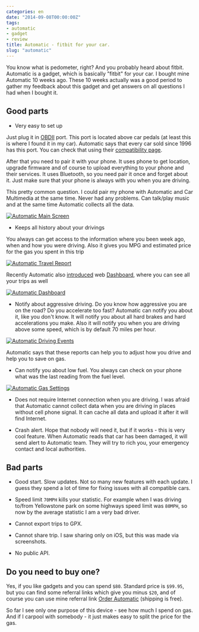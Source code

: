 ```yaml
---
categories: en
date: "2014-09-08T00:00:00Z"
tags:
- automatic
- gadget
- review
title: Automatic - fitbit for your car.
slug: "automatic"
---
```


You know what is pedometer, right? And you probably heard about fitbit. Automatic is a gadget, which is basically "fitbit" for your car. I bought mine Automatic 10 weeks ago. These 10 weeks actually was a good period to gather my feedback about this gadget and get answers on all questions I had when I bought it.

## Good parts

* Very easy to set up

Just plug it in [OBDII](http://www.obdii.com) port. This port is located above car pedals (at least this is where I found it in my car). Automatic says that every car sold since 1996 has this port. You can check that using their [compatibility page](https://www.automatic.com/cars/).

After that you need to pair it with your phone. It uses phone to get location, upgrade firmware and of course to upload everything to your phone and their services. It uses Bluetooth, so you need pair it once and forget about it. Just make sure that your phone is always with you when you are driving. 

This pretty common question. I could pair my phone with Automatic and Car Multimedia at the same time. Never had any problems. Can talk/play music and at the same time Automatic collects all the data. 

[![Automatic Main Screen](/library/2014/09/automatic.mainscreen.png)](/library/2014/09/automatic.mainscreen.full.png)

* Keeps all history about your drivings

You always can get access to the information where you been week ago, when and how you were driving. Also it gives you MPG and estimated price for the gas you spent in this trip

[![Automatic Travel Report](/library/2014/09/automatic.trip.png)](/library/2014/09/automatic.trip.full.png)

Recently Automatic also [introduced](https://twitter.com/automatic/status/507159749519876097) web [Dashboard](https://dashboard.automatic.com), where you can see all your trips as well

[![Automatic Dashboard](/library/2014/09/automatic.dashboard.png)](/library/2014/09/automatic.dashboard.full.png)

* Notify about aggressive driving. Do you know how aggressive you are on the road? Do you accelerate too fast? Automatic can notify you about it, like you don't know. It will notify you about all hard brakes and hard accelerations you make. Also it will notify you when you are driving above some speed, which is by default 70 miles per hour. 

[![Automatic Driving Events](/library/2014/09/automatic.weeksstats.png)](/library/2014/09/automatic.weeksstats.full.png)

Automatic says that these reports can help you to adjust how you drive and help you to save on gas. 

* Can notify you about low fuel. You always can check on your phone what was the last reading from the fuel level.

[![Automatic Gas Settings](/library/2014/09/automatic.gas.png)](/library/2014/09/automatic.gas.full.png)

* Does not require Internet connection when you are driving. I was afraid that Automatic cannot collect data when you are driving in places without cell phone signal. It can cache all data and upload it after it will find Internet.

* Crash alert. Hope that nobody will need it, but if it works - this is very cool feature. When Automatic reads that car has been damaged, it will send alert to Automatic team. They will try to rich you, your emergency contact and local authorities.

## Bad parts

* Good start. Slow updates. Not so many new features with each update. I guess they spend a lot of time for fixing issues with all compatible cars.

* Speed limit `70MPH` kills your statistic. For example when I was driving to/from Yellowstone park on some highways speed limit was `80MPH`, so now by the average statistic I am a very bad driver. 

* Cannot export trips to GPX. 

* Cannot share trip. I saw sharing only on iOS, but this was made via screenshots.

* No public API.

## Do you need to buy one?

Yes, if you like gadgets and you can spend `$80`. Standard price is `$99.95`, but you can find some referral links which give you minus `$20`, and of course you can use mine referral link [Order Automatic](https://www.automatic.com/order/?ref=DENI120) (shipping is free).

So far I see only one purpose of this device - see how much I spend on gas. And if I carpool with somebody - it just makes easy to split the price for the gas. 
